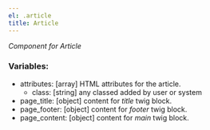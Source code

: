 ```yaml
---
el: .article
title: Article
---
```

_Component for Article_

### Variables:
* attributes: [array] HTML attributes for the article.
  * class: [string] any classed added by user or system
* page_title: [object] content for _title_ twig block.
* page_footer: [object] content for _footer_ twig block.
* page_content: [object] content for _main_ twig block.